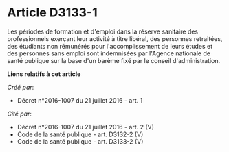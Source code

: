 # Article D3133-1

Les périodes de formation et d'emploi dans la réserve sanitaire des professionnels exerçant leur activité à titre libéral,
des personnes retraitées, des étudiants non rémunérés pour l'accomplissement de leurs études et des personnes sans emploi
sont indemnisées par l'Agence nationale de santé publique sur la base d'un barème fixé par le conseil d'administration.

**Liens relatifs à cet article**

_Créé par_:

  - Décret n°2016-1007 du 21 juillet 2016 - art. 1

_Cité par_:

  - Décret n°2016-1007 du 21 juillet 2016 - art. 2 (V)
  - Code de la santé publique - art. D3132-2 (V)
  - Code de la santé publique - art. D3133-2 (V)
